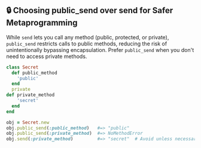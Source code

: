 ## 🔒 Choosing public_send over send for Safer Metaprogramming

While `send` lets you call any method (public, protected, or private), `public_send` restricts calls to public methods, reducing the risk of unintentionally bypassing encapsulation. Prefer `public_send` when you don't need to access private methods.

```ruby
class Secret
  def public_method
    'public'
  end
  private
def private_method
    'secret'
  end
end

obj = Secret.new
obj.public_send(:public_method)   #=> "public"
obj.public_send(:private_method)  #=> NoMethodError
obj.send(:private_method)         #=> "secret"  # Avoid unless necessary
```